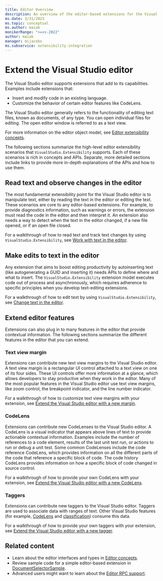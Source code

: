 ```yaml
---
title: Editor Overview
description: An overview of the editor-based extensions for the Visual Studio integrated development environment (IDE).
ms.date: 3/31/2023
ms.topic: conceptual
ms.author: maiak
monikerRange: ">=vs-2022"
author: maiak
manager: mijacobs
ms.subservice: extensibility-integration
---
```


# Extend the Visual Studio editor

The Visual Studio editor supports extensions that add to its capabilities. Examples include extensions that:

- Insert and modify code in an existing language.
- Customize the behavior of certain editor features like CodeLens.

The Visual Studio editor generally refers to the functionality of editing text files, known as documents, of any type. You can open individual files for editing. The open editor window is referred to as a text view.

For more information on the editor object model, see [Editor extensibility concepts](editor-concepts.md).

The following sections summarize the high-level editor extensibility scenarios that `VisualStudio.Extensibility` supports. Each of these scenarios is rich in concepts and APIs. Separate, more detailed sections include links to provide more in-depth explanations of the APIs and how to use them.

## Read text and observe changes in the editor

The most fundamental extensibility point for the Visual Studio editor is to manipulate text, either by reading the text in the editor or editing the text. These scenarios are core to any editor-based extensions. For example, to provide diagnostics information, such as warnings or errors, the extension must read the code in the editor and then interpret it. An extension also needs a way to detect when the text in the editor changed, if a new file opened, or if an open file closed.

For a walkthrough of how to read text and track text changes by using `VisualStudio.Extensibility`, see [Work with text in the editor](./walkthroughs/working-with-text.md).

## Make edits to text in the editor

Any extension that aims to boost editing productivity by autoinserting text (like autogenerating a GUID and inserting it) needs APIs to define where and what to insert. The `VisualStudio.Extensibility` extension model executes code out of process and asynchronously, which requires adherence to specific principles when you develop text-editing extensions.

For a walkthrough of how to edit text by using `VisualStudio.Extensibility`, see [Change text in the editor](./walkthroughs/editing-text.md).

## Extend editor features

Extensions can also plug in to many features in the editor that provide contextual information. The following sections summarize the different features in the editor that you can extend.

### Text view margin

Extensions can contribute new text view margins to the Visual Studio editor. A text view margin is a rectangular UI control attached to a text view on one of its four sides. These UI controls offer more information at a glance, which allows developers to stay productive when they work in the editor. Many of the most popular features in the Visual Studio editor use text view margins, like zoom control, the breakpoint indicator, and the line number indicator.

For a walkthrough of how to customize text view margins with your extension, see [Extend the Visual Studio editor with a new margin](./walkthroughs/textview-margin.md).

### CodeLens

Extensions can contribute new CodeLenses to the Visual Studio editor. A CodeLens is a visual indicator that appears above lines of text to provide actionable contextual information. Examples include the number of references to a code element, results of the last unit test run, or actions to run or debug a unit test. Some common CodeLenses include the code reference CodeLens, which provides information on all the different parts of the code that reference a specific block of code. The code history CodeLens provides information on how a specific block of code changed in source control.

For a walkthrough of how to provide your own CodeLens with your extension, see [Extend the Visual Studio editor with a new CodeLens](./walkthroughs/codelens.md).

### Taggers

Extensions can contribute new taggers to the Visual Studio editor. Taggers are used to associate data with ranges of text. Other Visual Studio features (for example, [CodeLens](./walkthroughs/codelens.md) and [classification](./walkthroughs/classification.md)) consume this data.

For a walkthrough of how to provide your own taggers with your extension, see [Extend the Visual Studio editor with a new tagger](./walkthroughs/taggers.md).

## Related content

- Learn about the editor interfaces and types in [Editor concepts](editor-concepts.md).
- Review sample code for a simple editor-based extension in [DocumentSelectorSample](https://github.com/Microsoft/VSExtensibility/tree/main/New_Extensibility_Model/Samples/DocumentSelectorSample/).
- Advanced users might want to learn about the [Editor RPC support](editor-rpc.md).
